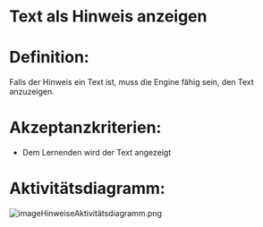 # Text als Hinweis anzeigen


# Definition:
Falls der Hinweis ein Text ist, muss die Engine fähig sein, den Text anzuzeigen.

# Akzeptanzkriterien:
- Dem Lernenden wird der Text angezeigt

# Aktivitätsdiagramm:
![imageHinweiseAktivitätsdiagramm.png](imageEngineHinweiseAktivitätsdiagramm.png)
